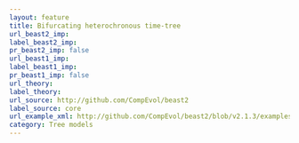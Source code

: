 ```yaml
---
layout: feature
title: Bifurcating heterochronous time-tree
url_beast2_imp: 
label_beast2_imp: 
pr_beast2_imp: false
url_beast1_imp: 
label_beast1_imp: 
pr_beast1_imp: false
url_theory: 
label_theory: 
url_source: http://github.com/CompEvol/beast2
label_source: core
url_example_xml: http://github.com/CompEvol/beast2/blob/v2.1.3/examples/testTipDates.xml
category: Tree models
---
```

